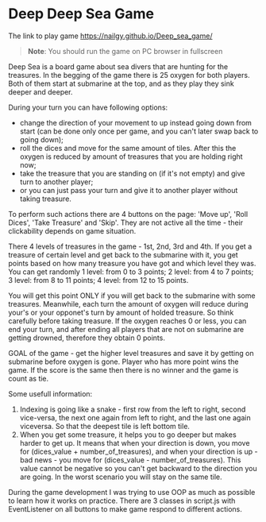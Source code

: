 # Deep Deep Sea Game
The link to play game https://nailgy.github.io/Deep_sea_game/
> **Note**: You should run the game on PC browser in fullscreen 

Deep Sea is a board game about sea divers that are hunting for the treasures.
In the begging of the game there is 25 oxygen for both players. Both of them start at submarine at the top, and as they play they sink deeper and deeper.

During your turn you can have following options:
- change the direction of your movement to up instead going down from start (can be done only once per game, and you can't later swap back to going down);
- roll the dices and move for the same amount of tiles. After this the oxygen is reduced by amount of treasures that you are holding right now;
- take the treasure that you are standing on (if it's not empty) and give turn to another player;
- or you can just pass your turn and give it to another player without taking treasure.

To perform such actions there are 4 buttons on the page: 'Move up', 'Roll Dices', 'Take Treasure' and 'Skip'. They are not active all the time - their clickability depends on game situation.

There 4 levels of treasures in the game - 1st, 2nd, 3rd and 4th. If you get a treasure of certain level and get back to the submarine with it, you get points based on how many treasure you have got and which level they was. 
You can get randomly
1 level: from 0 to 3 points;
2 level: from 4 to 7 points;
3 level: from 8 to 11 points;
4 level: from 12 to 15 points.

You will get this point ONLY if you will get back to the submarine with some treasures. 
Meanwhile, each turn the amount of oxygen will reduce during your's or your opponet's turn by amount of holded treasure. So think carefully before taking treasure.
If the oxygen reaches 0 or less, you can end your turn, and after ending all players that are not on submarine are getting drowned, therefore they obtain 0 points.

GOAL of the game - get the higher level treasures and save it by getting on submarine before oxygen is gone. Player who has more point wins the game. If the score is the same then there is no winner and the game is count as tie.

Some usefull information:
1. Indexing is going like a snake - first row from the left to right, second vice-versa, the next one again from left to right, and the last one again viceversa. So that the deepest tile is left bottom tile.
2. When you get some treasure, it helps you to go deeper but makes harder to get up. It means that when your direction is down, you move for (dices_value + number_of_treasures), and when your direction is up - bad news - you move for (dices_value - number_of_treasures). This value cannot be negative so you can't get backward to the direction you are going. In the worst scenario you will stay on the same tile.

During the game development I was trying to use OOP as much as possible to learn how it works on practice. There are 3 classes in script.js with EventListener on all buttons to make game respond to different actions.
